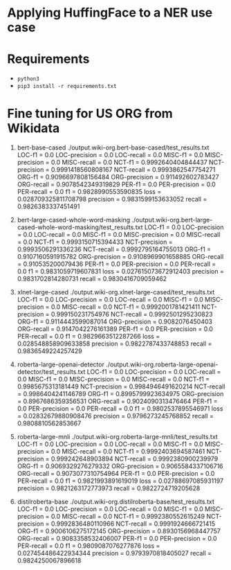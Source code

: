 # Applying HuffingFace to a NER use case


# Requirements

- `python3`
- `pip3 install -r requirements.txt`

# Fine tuning for US ORG from Wikidata

1. bert-base-cased
./output.wiki-org.bert-base-cased/test_results.txt
LOC-f1 = 0.0
LOC-precision = 0.0
LOC-recall = 0.0
MISC-f1 = 0.0
MISC-precision = 0.0
MISC-recall = 0.0
NCT-f1 = 0.9992640404844437
NCT-precision = 0.9991418560808167
NCT-recall = 0.9993862547754271
ORG-f1 = 0.9096697808156484
ORG-precision = 0.911492602783427
ORG-recall = 0.9078542349319829
PER-f1 = 0.0
PER-precision = 0.0
PER-recall = 0.0
f1 = 0.9828990553590835
loss = 0.028709325811708798
precision = 0.9831599153633052
recall = 0.9826383337451491

2. bert-large-cased-whole-word-masking
./output.wiki-org.bert-large-cased-whole-word-masking/test_results.txt
LOC-f1 = 0.0
LOC-precision = 0.0
LOC-recall = 0.0
MISC-f1 = 0.0
MISC-precision = 0.0
MISC-recall = 0.0
NCT-f1 = 0.9993150715394433
NCT-precision = 0.9993506291336236
NCT-recall = 0.9992795164755013
ORG-f1 = 0.9107160591915782
ORG-precision = 0.9108969901658885
ORG-recall = 0.910535200079436
PER-f1 = 0.0
PER-precision = 0.0
PER-recall = 0.0
f1 = 0.9831059719607831
loss = 0.027615073672912403
precision = 0.9831702814280731
recall = 0.9830416709059462

3. xlnet-large-cased
./output.wiki-org.xlnet-large-cased/test_results.txt
LOC-f1 = 0.0
LOC-precision = 0.0
LOC-recall = 0.0
MISC-f1 = 0.0
MISC-precision = 0.0
MISC-recall = 0.0
NCT-f1 = 0.9992001781421411
NCT-precision = 0.999150231754976
NCT-recall = 0.9992501295230823
ORG-f1 = 0.9114443599087014
ORG-precision = 0.9082076450403
ORG-recall = 0.9147042276161389
PER-f1 = 0.0
PER-precision = 0.0
PER-recall = 0.0
f1 = 0.9829663512287266
loss = 0.028548858909633858
precision = 0.9822787433748853
recall = 0.9836549224257429

4. roberta-large-openai-detector
./output.wiki-org.roberta-large-openai-detector/test_results.txt
LOC-f1 = 0.0
LOC-precision = 0.0
LOC-recall = 0.0
MISC-f1 = 0.0
MISC-precision = 0.0
MISC-recall = 0.0
NCT-f1 = 0.9985675313181449
NCT-precision = 0.9984946491620214
NCT-recall = 0.9986404241146789
ORG-f1 = 0.8995799923634975
ORG-precision = 0.8967686359356531
ORG-recall = 0.9024090313476464
PER-f1 = 0.0
PER-precision = 0.0
PER-recall = 0.0
f1 = 0.9802537895546971
loss = 0.02832679880908476
precision = 0.9796273245768852
recall = 0.9808810562853667

5. roberta-large-mnli
./output.wiki-org.roberta-large-mnli/test_results.txt
LOC-f1 = 0.0
LOC-precision = 0.0
LOC-recall = 0.0
MISC-f1 = 0.0
MISC-precision = 0.0
MISC-recall = 0.0
NCT-f1 = 0.9992403694587461
NCT-precision = 0.999242648903894
NCT-recall = 0.9992380900239979
ORG-f1 = 0.9069329276279332
ORG-precision = 0.9065584337106716
ORG-recall = 0.9073077310754964
PER-f1 = 0.0
PER-precision = 0.0
PER-recall = 0.0
f1 = 0.9821993891619019
loss = 0.02788697085931197
precision = 0.9821263172773973
recall = 0.9822724719205628

6. distilroberta-base
./output.wiki-org.distilroberta-base/test_results.txt
LOC-f1 = 0.0
LOC-precision = 0.0
LOC-recall = 0.0
MISC-f1 = 0.0
MISC-precision = 0.0
MISC-recall = 0.0
NCT-f1 = 0.9992380552615249
NCT-precision = 0.9992836480110966
NCT-recall = 0.9991924666721415
ORG-f1 = 0.9006106275172145
ORG-precision = 0.8930156968447757
ORG-recall = 0.9083358532406007
PER-f1 = 0.0
PER-precision = 0.0
PER-recall = 0.0
f1 = 0.9809087076277876
loss = 0.027454486422934344
precision = 0.9793970818405027
recall = 0.9824250067896618

